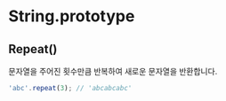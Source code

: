 # String.prototype

## Repeat\(\)

문자열을 주어진 횟수만큼 반복하여 새로운 문자열을 반환합니다.

```javascript
'abc'.repeat(3); // 'abcabcabc'
```

